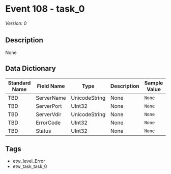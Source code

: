 # Event 108 - task_0
###### Version: 0

## Description
None

## Data Dictionary
|Standard Name|Field Name|Type|Description|Sample Value|
|---|---|---|---|---|
|TBD|ServerName|UnicodeString|None|`None`|
|TBD|ServerPort|UInt32|None|`None`|
|TBD|ServerVdir|UnicodeString|None|`None`|
|TBD|ErrorCode|UInt32|None|`None`|
|TBD|Status|UInt32|None|`None`|

## Tags
* etw_level_Error
* etw_task_task_0